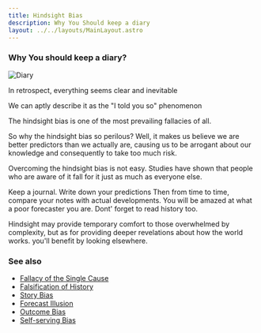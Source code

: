 ```yaml
---
title: Hindsight Bias
description: Why You Should keep a diary
layout: ../../layouts/MainLayout.astro
---
```


### Why You should keep a diary?

![Diary](/images/diary.jpg)

In retrospect, everything seems clear and inevitable

We can aptly describe it as the "I told you so" phenomenon

The hindsight bias is one of the most prevailing fallacies of all.

So why the hindsight bias so perilous? Well, it makes us believe we 
are better predictors than we actually are, causing us to be arrogant 
about our knowledge and consequently to take too much risk.

Overcoming the hindsight bias is not easy. Studies have shown that people
who are aware of it fall for it just as much as everyone else.

Keep a journal.
Write down your predictions
Then from time to time, compare your notes with actual developments.
You will be amazed at what a poor forecaster you are. 
Dont' forget to read history too.

Hindsight may provide temporary comfort to those overwhelmed by complexity, but
as for providing deeper revelations about how the world works. you'll benefit
by looking elsewhere.

### See also
- [Fallacy of the Single Cause](/en/fallacy-of-the-single-cause)
- [Falsification of History](/en/falsification-of-history)
- [Story Bias](/en/story-bias)
- [Forecast Illusion](/en/forecast-illusion)
- [Outcome Bias](/en/outcome-bias)
- [Self-serving Bias](/en/self-serving-bias)

